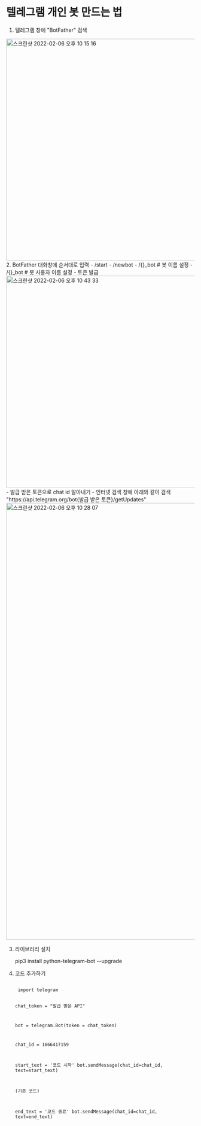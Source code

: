 # 텔레그램 개인 봇 만드는 법

1. 텔레그램 창에 "BotFather" 검색
<img width="593" alt="스크린샷 2022-02-06 오후 10 15 16" src="https://user-images.githubusercontent.com/80435502/152683041-11015126-a639-4d29-98c0-7dce348efdcb.png">
2. BotFather 대화창에 순서대로 입력
     - /start
     - /newbot
     - /{}_bot # 봇 이름 설정
     - /{}_bot # 봇 사용자 이름 설정
     - 토큰 발급
    <img width="567" alt="스크린샷 2022-02-06 오후 10 43 33" src="https://user-images.githubusercontent.com/80435502/152683806-94129e4e-b24e-4dd1-a2f2-79c893bf21e4.png">
    - 발급 받은 토큰으로 chat id 알아내기
        - 인터넷 검색 창에 아래와 같이 검색
            "https://api.telegram.org/bot{발급 받은 토큰}/getUpdates"
<img width="1167" alt="스크린샷 2022-02-06 오후 10 28 07" src="https://user-images.githubusercontent.com/80435502/152683255-e186b3cd-f53a-4aad-992b-7b44dbcf878d.png">

3. 라이브러리 설치

    pip3 install python-telegram-bot --upgrade

4. 코드 추가하기

    <code>
    import telegram

    chat_token = "발급 받은 API"

    bot = telegram.Bot(token = chat_token)

    chat_id = 1666417159

    start_text = '코드 시작'
    bot.sendMessage(chat_id=chat_id, text=start_text)

    (기존 코드)
    
    end_text = '코드 종료'
    bot.sendMessage(chat_id=chat_id, text=end_text)
    
    </code>
